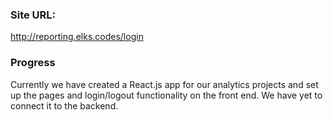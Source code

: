 ### Site URL: 
http://reporting.elks.codes/login

### Progress
Currently we have created a React.js app for our analytics projects and set up the pages and login/logout functionality on the front end. 
We have yet to connect it to the backend.


